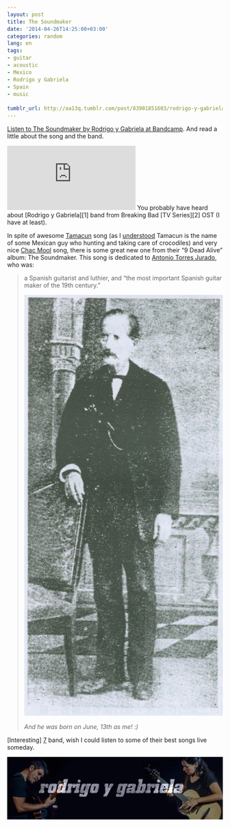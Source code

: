 ```yaml
---
layout: post
title: The Soundmaker
date: '2014-04-26T14:25:00+03:00'
categories: random
lang: en
tags:
- guitar
- acoustic
- Mexico
- Rodrigo y Gabriela
- Spain
- music

tumblr_url: http://aa13q.tumblr.com/post/83901851603/rodrigo-y-gabriela-the-soundmaker
---
```


[Listen to The Soundmaker by Rodrigo y Gabriela at Bandcamp][0].
And read a little about the song and the band.

<iframe class="bandcamp_audio_player" src="http://bandcamp.com/EmbeddedPlayer/bgcol=2E3436/linkcol=0687f5/notracklist=true/transparent=true/track=2239394840/" allowtransparency="true" frameborder="0"></iframe>
<!--more-->
You probably have heard about [Rodrigo y Gabriela][1] band from Breaking Bad [TV Series][2] OST (I have at least).

In spite of awesome [Tamacun][3] song (as I [understood][4] Tamacun is the name of some Mexican guy who hunting and taking care of crocodiles) and very nice [Chac Mool][5] song, there is some great new one from their “9 Dead Alive” album: The Soundmaker.
This song is dedicated to [Antonio Torres Jurado][6], who was:

> a Spanish guitarist and luthier, and “the most important Spanish guitar maker of the 19th century.”
>
> ![Antonio Torres Jurado](/assets/img/posts/tumblr_files/tumblr_n4myar3tRN1qg3f9lo1_1280.jpg "Antonio Torres Jurado")
>
> *And he was born on June, 13th as me! :)*

[Interesting] [7] band, wish I could listen to some of their best songs live someday.

![Rodrigo y Gabriela](/assets/img/posts/tumblr_files/tumblr_n4mynvpZ8q1qg3f9lo1_r1_500h.jpg)

[0]: http://rodrigoygabriela.bandcamp.com/track/the-soundmaker
[1]: http://www.rodgab.com/ "Rodrigo y Gabriela official site"
[2]: http://www.themoviedb.org/tv/1396-breaking-bad "Breaking Bad TV series at The Movie Database"
[3]: http://rodrigoygabriela.bandcamp.com/track/tamacun-2 "Tamacun song at bandcamp"
[4]: http://www.youtube.com/watch?v=VXHRjDutdFM "from this youtube video comments"
[5]: http://rodrigoygabriela.bandcamp.com/track/chac-mool "Chac Mool song at bandcamp"
[6]: http://en.wikipedia.org/wiki/Antonio_Torres_Jurado "Antonio Torres Jurado article at Wikipedia"
[7]: http://www.reddit.com/r/Music/comments/249zx5/we_are_rodrigo_sanchez_and_gabriela_quintero_a/ "Rodrigo Sanchez and Gabriela Quintero interview at reddit"
